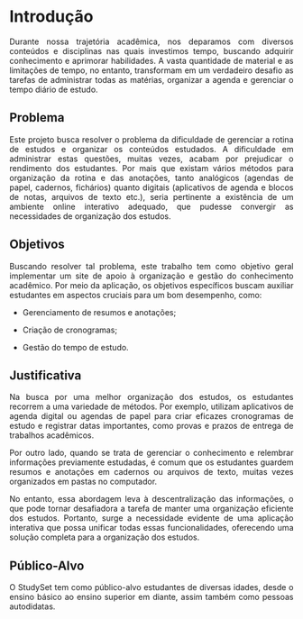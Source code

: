 # Introdução
<div align="justify">
 
Durante nossa trajetória acadêmica, nos deparamos com diversos conteúdos e disciplinas nas quais investimos tempo, buscando adquirir conhecimento e aprimorar habilidades. A vasta quantidade de material e as limitações de tempo, no entanto, transformam em um verdadeiro desafio as tarefas de administrar todas as matérias, organizar a agenda e gerenciar o tempo diário de estudo. 

</div>

## Problema

<div align="justify">
 
Este projeto busca resolver o problema da dificuldade de gerenciar a rotina de estudos e organizar os conteúdos estudados. 
A dificuldade em administrar estas questões, muitas vezes, acabam por prejudicar o rendimento dos estudantes. Por mais que existam vários métodos para organização da rotina e das anotações, tanto analógicos (agendas de papel, cadernos, fichários) quanto digitais (aplicativos de agenda e blocos de notas, arquivos de texto etc.), seria pertinente a existência de um ambiente online interativo adequado, que pudesse convergir as necessidades de organização dos estudos. 

</div>
 
## Objetivos


<div align="justify">
 
Buscando resolver tal problema, este trabalho tem como objetivo geral implementar um site de apoio à organização e gestão do conhecimento acadêmico. Por meio da aplicação, os objetivos específicos buscam auxiliar estudantes em aspectos cruciais para um bom desempenho, como: 

</div>

- Gerenciamento de resumos e anotações; 

- Criação de cronogramas;  

- Gestão do tempo de estudo. 

## Justificativa

<div align="justify">
 
Na busca por uma melhor organização dos estudos, os estudantes recorrem a uma variedade de métodos. Por exemplo, utilizam aplicativos de agenda digital ou agendas de papel para criar eficazes cronogramas de estudo e registrar datas importantes, como provas e prazos de entrega de trabalhos acadêmicos.

Por outro lado, quando se trata de gerenciar o conhecimento e relembrar informações previamente estudadas, é comum que os estudantes guardem resumos e anotações em cadernos ou arquivos de texto, muitas vezes organizados em pastas no computador.

No entanto, essa abordagem leva à descentralização das informações, o que pode tornar desafiadora a tarefa de manter uma organização eficiente dos estudos. Portanto, surge a necessidade evidente de uma aplicação interativa que possa unificar todas essas funcionalidades, oferecendo uma solução completa para a organização dos estudos.

</div>

## Público-Alvo

<div align="justify">
 
O StudySet tem como público-alvo estudantes de diversas idades, desde o ensino básico ao ensino superior em diante, assim também como pessoas autodidatas.

</div>
